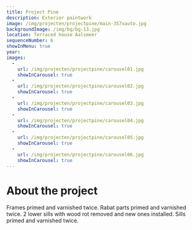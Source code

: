 ```yaml
---
title: Project Pine
description: Exterior paintwork
image: /img/projecten/projectpine/main-357xauto.jpg
backgroundImage: /img/bg/bg-13.jpg
location: Terraced house Aalsmeer
sequenceNumber: 6
showInMenu: true
year: 
images:
  -
    url: /img/projecten/projectpine/carousel01.jpg
    showInCarousel: true
  -
    url: /img/projecten/projectpine/carousel02.jpg
    showInCarousel: true
  -
    url: /img/projecten/projectpine/carousel03.jpg
    showInCarousel: true
  -
    url: /img/projecten/projectpine/carousel04.jpg
    showInCarousel: true
  -
    url: /img/projecten/projectpine/carousel05.jpg
    showInCarousel: true
  -
    url: /img/projecten/projectpine/carousel06.jpg
    showInCarousel: true
---
```



# About the project

Frames primed and varnished twice. Rabat parts primed and varnished twice. 
2 lower sills with wood rot removed and new ones installed. 
Sills primed and varnished twice.

